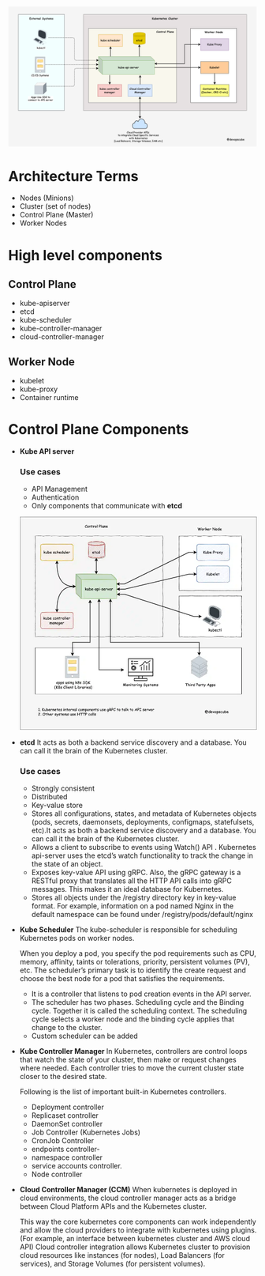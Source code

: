 ![alt text](https://github.com/hrOarr/Kubernetes-Certified-Application-Developer-CKAD-with-Tests/blob/f541a8f8c45a80b6cabadf026bb5e60b3a5ca3ae/Section%202%3A%20Core%20Concepts/k8s-architecture.drawio-1.png)

# Architecture Terms
 - Nodes (Minions)
 - Cluster (set of nodes)
 - Control Plane (Master)
 - Worker Nodes


# High level components
## Control Plane
 - kube-apiserver
 - etcd
 - kube-scheduler
 - kube-controller-manager
 - cloud-controller-manager

## Worker Node
 - kubelet
 - kube-proxy
 - Container runtime

# Control Plane Components
 - **Kube API server**
   ### Use cases
   - API Management
   - Authentication
   - Only components that communicate with **etcd**
     
   ![alt text](https://github.com/hrOarr/Kubernetes-Certified-Application-Developer-CKAD-with-Tests/blob/f2ed3c69c7d37a223e3f1c152e0826fcdc2e929f/Section%202%3A%20Core%20Concepts/kube-api-server.drawio-2.png)

 - **etcd**
   It acts as both a backend service discovery and a database. You can call it the brain of the Kubernetes cluster.
   ### Use cases
    - Strongly consistent
    - Distributed
    - Key-value store
    - Stores all configurations, states, and metadata of Kubernetes objects (pods, secrets, daemonsets, deployments, configmaps, statefulsets, etc).It acts as both a backend service discovery and a database. You can call it the brain of the Kubernetes cluster.
    - Allows a client to subscribe to events using Watch() API . Kubernetes api-server uses the etcd’s watch functionality to track the change in the state of an object.
    - Exposes key-value API using gRPC. Also, the gRPC gateway is a RESTful proxy that translates all the HTTP API calls into gRPC messages. This makes it an ideal database for Kubernetes.
    - Stores all objects under the /registry directory key in key-value format. For example, information on a pod named Nginx in the default namespace can be found under /registry/pods/default/nginx
  
 - **Kube Scheduler**
   The kube-scheduler is responsible for scheduling Kubernetes pods on worker nodes.

   When you deploy a pod, you specify the pod requirements such as CPU, memory, affinity, taints or tolerations, priority, persistent volumes (PV),  etc. The scheduler’s primary task is to identify the create request and choose the best node for a pod that satisfies the requirements.
   - It is a controller that listens to pod creation events in the API server.
   - The scheduler has two phases. Scheduling cycle and the Binding cycle. Together it is called the scheduling context. The scheduling cycle selects a worker node and the binding cycle applies that change to the cluster.
   - Custom scheduler can be added

 - **Kube Controller Manager**
   In Kubernetes, controllers are control loops that watch the state of your cluster, then make or request changes where needed. Each controller tries to move the current cluster state closer to the desired state.

   Following is the list of important built-in Kubernetes controllers.
   - Deployment controller
   - Replicaset controller
   - DaemonSet controller
   - Job Controller (Kubernetes Jobs)
   - CronJob Controller
   - endpoints controller-
   - namespace controller
   - service accounts controller.
   - Node controller
 - **Cloud Controller Manager (CCM)**
   When kubernetes is deployed in cloud environments, the cloud controller manager acts as a bridge between Cloud Platform APIs and the Kubernetes cluster.

   This way the core kubernetes core components can work independently and allow the cloud providers to integrate with kubernetes using plugins. (For example, an interface between kubernetes cluster and AWS cloud API)
   Cloud controller integration allows Kubernetes cluster to provision cloud resources like instances (for nodes), Load Balancers (for services), and Storage Volumes (for persistent volumes).
